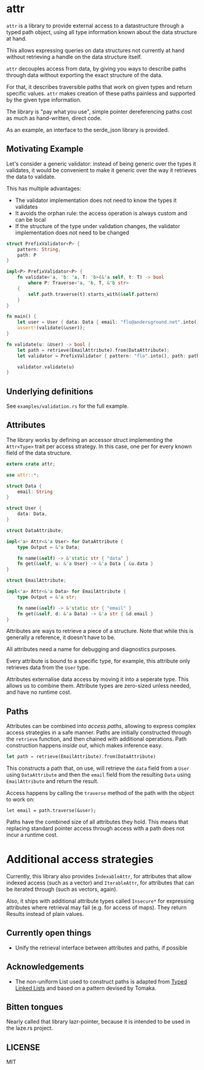 # attr

`attr` is a library to provide external access to a datastructure through a
typed path object, using all type information known about the data
structure at hand.

This allows expressing queries on data structures not currently at hand without
retrieving a handle on the data structure itself.

`attr` decouples access from data, by giving you ways to describe paths through
data without exporting the exact structure of the data.

For that, it describes traversible paths that work on given types and return
specific values. `attr` makes creation of these paths painless and supported
by the given type information.

The library is "pay what you use", simple pointer dereferencing paths cost
as much as hand-written, direct code.

As an example, an interface to the serde_json library is provided.

## Motivating Example

Let's consider a generic validator: instead of being generic over the types it validates, it would be convenient to make it generic over the way it retrieves the data to validate.

This has multiple advantages:
* The validator implementation does not need to know the types it validates
* It avoids the orphan rule: the access operation is always custom and can be local
* If the structure of the type under validation changes, the validator implementation does not need to be changed

```rust
struct PrefixValidator<P> {
    pattern: String,
    path: P
}

impl<P> PrefixValidator<P> {
    fn validate<'a, 'b: 'a, T: 'b>(&'a self, t: T) -> bool
        where P: Traverse<'a, 'b, T, &'b str>
    {
        self.path.traverse(t).starts_with(&self.pattern)
    }
}

fn main() {
    let user = User { data: Data { email: "flo@andersground.net".into() }};
    assert!(validate(&user));
}

fn validate(u: &User) -> bool {
    let path = retrieve(EmailAttribute).from(DataAttribute);
    let validator = PrefixValidator { pattern: "flo".into(), path: path };

    validator.validate(u)
}
```

## Underlying definitions

See `examples/validation.rs` for the full example.

## Attributes

The library works by defining an accessor struct implementing the `Attr<Type>`
trait per access strategy. In this case, one per for every known field of the
data structure.

```rust
extern crate attr;

use attr::*;

struct Data {
    email: String
}

struct User {
    data: Data,
}

struct DataAttribute;

impl<'a> Attr<&'a User> for DataAttribute {
    type Output = &'a Data;

    fn name(&self) -> &'static str { "data" }
    fn get(&self, u: &'a User) -> &'a Data { &u.data }
}

struct EmailAttribute;

impl<'a> Attr<&'a Data> for EmailAttribute {
    type Output = &'a str;

    fn name(&self) -> &'static str { "email" }
    fn get(&self, d: &'a Data) -> &'a str { &d.email }
}
```

Attributes are ways to retrieve a piece of a structure. Note that while this is generally a reference, it doesn't have to be.

All attributes need a name for debugging and diagnostics purposes.

Every attribute is bound to a specific type, for example, this attribute only retrieves data from the `User` type.

Attributes externalise data access by moving it into a seperate type. This allows us to combine them. Attribute types are zero-sized unless needed, and have no runtime cost.

## Paths

Attributes can be combined into _access paths_, allowing to express complex access strategies in a safe manner. Paths are initially constructed through the `retrieve` function, and then chained with additional operations. Path construction happens _inside out_, which makes inference easy.

```rust
let path = retrieve(EmailAttribute).from(DataAttribute)
```

This constructs a path that, on use, will retrieve the `data` field from a `User` using `DataAttribute` and then the `email` field from the resulting `Data` using `EmailAttribute` and return the result.

Access happens by calling the `traverse` method of the path with the object to work on:

```
let email = path.traverse(&user);
```

Paths have the combined size of all attributes they hold. This means that replacing standard pointer access through access with a path does not incur a runtime cost.

# Additional access strategies

Currently, this library also provides `IndexableAttr`, for attributes that allow indexed access (such as a vector) and `IterableAttr`, for attributes that can be iterated through (such as vectors, again).

Also, it ships with additional attribute types called `Insecure*` for expressing attributes where retrieval may fail (e.g. for access of maps). They return Results instead of plain values.

## Currently open things

* Unify the retrieval interface between attributes and paths, if possible

## Acknowledgements

* The non-uniform List used to construct paths is adapted from [Typed Linked Lists](http://src.codes/typed-linked-lists.html) and based on a pattern devised by Tomaka.

## Bitten tongues

Nearly called that library lazr-pointer, because it is intended to be used in the
laze.rs project.

## LICENSE

MIT
